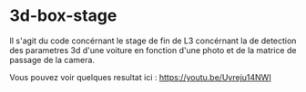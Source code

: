 # 3d-box-stage

Il s'agit du code concérnant le stage de fin de L3 concérnant la de detection des parametres 3d d'une voiture en fonction d'une photo et de la matrice de passage de la camera.

Vous pouvez voir quelques resultat ici : https://youtu.be/Uyreju14NWI
